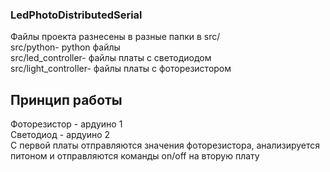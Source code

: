 ###  LedPhotoDistributedSerial
Файлы проекта разнесены в разные папки в src/  
src/python- python файлы  
src/led_controller- файлы платы с светодиодом  
src/light_controller- файлы платы с фоторезистором  
## Принцип работы
Фоторезистор - ардуино 1  
Светодиод - ардуино 2  
С первой платы отправляются значения фоторезистора, анализируется питоном и отправляются команды on/off на вторую плату
